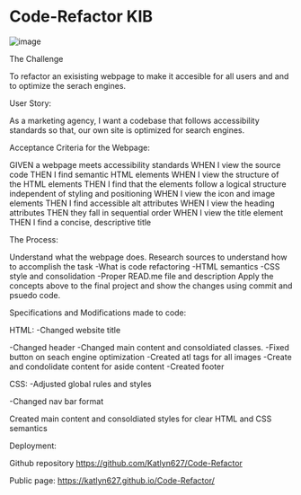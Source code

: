 # Code-Refactor KIB

![image](https://user-images.githubusercontent.com/86095070/131224179-19e5db38-a8a5-4778-9627-a83c0ec6ecfe.png)

The Challenge

To refactor an exisisting webpage to make it accesible for all users and and to optimize the serach engines.

User Story:

As a marketing agency, I want a codebase that follows accessibility standards so that, our own site is optimized for search engines.


Acceptance Criteria for the Webpage:

GIVEN a webpage meets accessibility standards
WHEN I view the source code
THEN I find semantic HTML elements
WHEN I view the structure of the HTML elements
THEN I find that the elements follow a logical structure independent of styling and positioning
WHEN I view the icon and image elements
THEN I find accessible alt attributes
WHEN I view the heading attributes
THEN they fall in sequential order
WHEN I view the title element
THEN I find a concise, descriptive title



The Process:

Understand what the webpage does.
Research sources to understand how to accomplish the task
    -What is code refactoring
    -HTML semantics
    -CSS style and consolidation
    -Proper READ.me file and description
Apply the concepts above to the final project and show the changes using commit and psuedo code.

Specifications and Modifications made to code:

HTML:
-Changed website title

-Changed header
-Changed main content and consoldiated classes.
-Fixed button on seach engine optimization
-Created atl tags for all images
-Create and condolidate content for aside content
-Created footer

CSS:
-Adjusted global rules and styles

-Changed nav bar format

Created main content and consoldiated styles for clear HTML and CSS semantics

Deployment:

Github repository
https://github.com/Katlyn627/Code-Refactor

Public page:
https://katlyn627.github.io/Code-Refactor/




